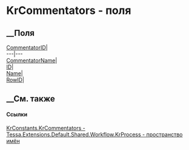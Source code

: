 # KrCommentators - поля
##  __Поля
[CommentatorID](F_Tessa_Extensions_Default_Shared_Workflow_KrProcess_KrConstants_KrCommentators_CommentatorID.htm)|  
---|---  
[CommentatorName](F_Tessa_Extensions_Default_Shared_Workflow_KrProcess_KrConstants_KrCommentators_CommentatorName.htm)|  
[ID](F_Tessa_Extensions_Default_Shared_Workflow_KrProcess_KrConstants_KrCommentators_ID.htm)|  
[Name](F_Tessa_Extensions_Default_Shared_Workflow_KrProcess_KrConstants_KrCommentators_Name.htm)|  
[RowID](F_Tessa_Extensions_Default_Shared_Workflow_KrProcess_KrConstants_KrCommentators_RowID.htm)|  
## __См. также
#### Ссылки
[KrConstants.KrCommentators -
](T_Tessa_Extensions_Default_Shared_Workflow_KrProcess_KrConstants_KrCommentators.htm)
[Tessa.Extensions.Default.Shared.Workflow.KrProcess - пространство
имён](N_Tessa_Extensions_Default_Shared_Workflow_KrProcess.htm)
